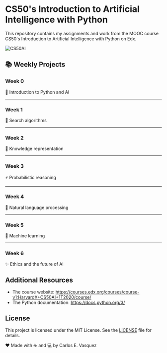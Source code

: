 # CS50's Introduction to Artificial Intelligence with Python

This repository contains my assignments and work from the MOOC course CS50's Introduction to Artificial Intelligence with Python on Edx.

![CS50AI](https://prod-discovery.edx-cdn.org/media/course/image/3a31db71-de8f-45f1-ae65-11981ed9d680-b801bb328333.small.png)

## 📚 Weekly Projects

### Week 0

:rocket: Introduction to Python and AI

---

### Week 1

:robot: Search algorithms

---

### Week 2

:thinking: Knowledge representation

---

### Week 3

:zap: Probabilistic reasoning

---

### Week 4

:speech_balloon: Natural language processing

---

### Week 5

:brain: Machine learning

---

### Week 6

:sparkles: Ethics and the future of AI

## Additional Resources

- The course website: https://courses.edx.org/courses/course-v1:HarvardX+CS50AI+1T2020/course/
- The Python documentation: https://docs.python.org/3/

## License

This project is licensed under the MIT License. See the [LICENSE](LICENSE) file for details.

:heart: Made with :coffee: and :computer: by Carlos E. Vasquez

